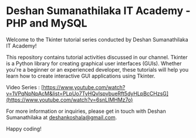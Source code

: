 
# Deshan Sumanathilaka IT Academy - PHP and MySQL

Welcome to the Tkinter tutorial series conducted by Deshan Sumanathilaka IT Academy!

This repository contains tutorial activities discussed in our channel. Tkinter is a Python library for creating graphical user interfaces (GUIs). Whether you're a beginner or an experienced developer, these tutorials will help you learn how to create interactive GUI applications using Tkinter.

Video Series : [https://www.youtube.com/watch?v=1VPqNpNpAcM&list=PLpUo7TyHQvlspvbueRft5dyHLpBcCHzsG](https://www.youtube.com/watch?v=6snLIMHMz7o)

For more information or inquiries, please get in touch with Deshan Sumanathilaka at deshankoshala@gmail.com.

Happy coding!
